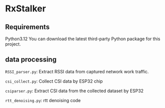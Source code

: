 # RxStalker
## Requirements
Python3.12
You can download the latest third-party Python package for this project.

## data processing
`RSSI_parser.py`: Extract RSSI data from captured network work traffic.

`csi_collect.py`: Collect CSI data by ESP32 chip

`csiparser.py`: Extract CSI data from the collected dataset by ESP32

`rtt_denoising.py`: rtt denoising code





